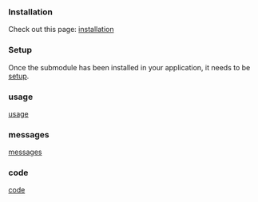 
### Installation

Check out this page: [installation](../../src/features/docs/installation.md)

### Setup

Once the submodule has been installed in your application, it needs to be [setup](../../src/snapshots/docs/setup.md).

### usage

[usage](../../src/features/docs/usage.md)

### messages

[messages](../../src/features/docs/messages.md)

### code

[code](../../src/features/docs/code.md)

